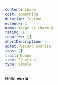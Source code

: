 ```yaml
---
content: charm
cost: something
duration: Instant
essence: 1
name: Dodge e1 Charm 2
rating: 1
requires: []
shortDescription: ~
splat: Second Sunrise
tags: []
trait: Dodge
tree: Fleeting
type: Simple
---
```


Hello **world**!
